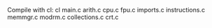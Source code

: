 Compile with cl:
cl main.c arith.c cpu.c fpu.c imports.c instructions.c memmgr.c modrm.c collections.c crt.c